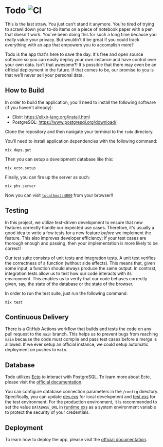 # Todo ![CI](https://github.com/nskins/todo/actions/workflows/ci.yml/badge.svg)

This is the last straw. You just can't stand it anymore. You're tired of trying to scrawl down your to-do items on a piece of notebook paper with a pen that doesn't work. You've been doing this for such a long time because you really value your privacy. But wouldn't it be great if you could track everything with an app that empowers you to accomplish more?

Todo is the app that's here to save the day. It's free and open source software so you can easily deploy your own instance and have control over your own data. Isn't that awesome?! It's possible that there may even be an official deployment in the future. If that comes to be, our promise to you is that we'll never sell your personal data.

## How to Build

In order to build the application, you'll need to install the following software (if you haven't already):

- Elixir: https://elixir-lang.org/install.html
- PostgreSQL: https://www.postgresql.org/download/

Clone the repository and then navigate your terminal to the `todo` directory.

You'll need to install application dependencies with the following command:

```
mix deps.get
```

Then you can setup a development database like this:

```
mix ecto.setup
```

Finally, you can fire up the server as such:

```
mix phx.server
```

Now you can visit [`localhost:4000`](http://localhost:4000) from your browser!!

## Testing

In this project, we utilize test-driven development to ensure that new features correctly handle our expected use cases. Therefore, it's usually a good idea to write a few tests for a new feature *before* we implement the feature. This also improves developer efficiency; if your test cases are thorough enough and passing, then your implementation is more likely to be correct!

Our test suite consists of unit tests and integration tests. A unit test verifies the correctness of a function (without side effects). This means that, given some input, a function should always produce the same output. In contrast, integration tests allow us to test how our code interacts with its environment. This enables us to verify that our code behaves correctly given, say, the state of the database or the state of the browser.

In order to run the test suite, just run the following command:

```
mix test
```

## Continuous Delivery

There is a GitHub Actions workflow that builds and tests the code on any pull request to the `main` branch. This helps us to prevent bugs from reaching `main` because the code must compile and pass test cases before a merge is allowed. If we ever setup an official instance, we could setup automatic deployment on pushes to `main`.

## Database

Todo utilizes [Ecto](https://github.com/elixir-ecto/ecto) to interact with PostgreSQL. To learn more about Ecto, please visit the [official documentation](https://hexdocs.pm/ecto/Ecto.html).

You can configure database connection parameters in the `/config` directory. Specifically, you can update [dev.exs](config/dev.exs) for local development and [test.exs](config/test.exs) for the test environment. For the production environment, it is recommended to set the value `DATABASE_URL` in [runtime.exs](config/runtime.exs) as a system environment variable to protect the security of your credentials.

## Deployment

To learn how to deploy the app, please visit the [official documentation](https://hexdocs.pm/phoenix/deployment.html).
